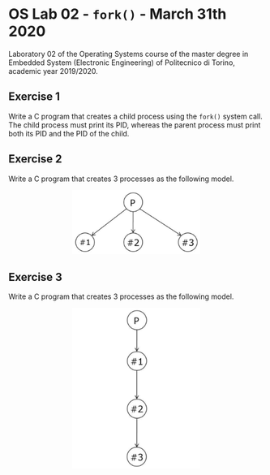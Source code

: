 # OS Lab 02 - `fork()` - March 31th 2020
Laboratory 02 of the Operating Systems course of the master degree in Embedded System (Electronic Engineering) of Politecnico di Torino, academic year 2019/2020.<br/>

## Exercise 1
Write a C program that creates a child process using the `fork()` system call.
The child process must print its PID, whereas the parent process must print both its PID and the PID of the child.

## Exercise 2
Write a C program that creates 3 processes as the following model.

<p align="center">
  <img src="./fig/model_ex02.png" width="50%">
</p>


## Exercise 3
Write a C program that creates 3 processes as the following model.

<p align="center">
  <img src="./fig/model_ex03.png" width="50%">
</p>
